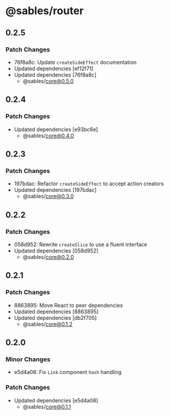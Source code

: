 # @sables/router

## 0.2.5

### Patch Changes

- 76f8a8c: Update `createSideEffect` documentation
- Updated dependencies [ef12f71]
- Updated dependencies [76f8a8c]
  - @sables/core@0.5.0

## 0.2.4

### Patch Changes

- Updated dependencies [e93bc6e]
  - @sables/core@0.4.0

## 0.2.3

### Patch Changes

- 197bdac: Refactor `createSideEffect` to accept action creators
- Updated dependencies [197bdac]
  - @sables/core@0.3.0

## 0.2.2

### Patch Changes

- 058d952: Rewrite `createSlice` to use a fluent interface
- Updated dependencies [058d952]
  - @sables/core@0.2.0

## 0.2.1

### Patch Changes

- 8863895: Move React to peer dependencies
- Updated dependencies [8863895]
- Updated dependencies [db2f705]
  - @sables/core@0.1.2

## 0.2.0

### Minor Changes

- e5d4a08: Fix `Link` component `hash` handling

### Patch Changes

- Updated dependencies [e5d4a08]
  - @sables/core@0.1.1
